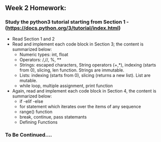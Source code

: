 ## Week 2 Homework:
### Study the python3 tutorial starting from Section 1 - (https://docs.python.org/3/tutorial/index.html)
* Read Section 1 and 2
* Read and implement each code block in Section 3; the content is summarized below:
  * Numeric types: int, float
  * Operators: /,//, %, **
  * Strings: escaped characters, String operators (+,*), indexing (starts from 0), slicing, len function. Strings are immutable.
  * Lists: indexing (starts from 0), slicing (returns a new list). List are mutable.
  * while loop, multiple assignment, print function
* Again, read and implement each code block in Section 4, the content is summarized below:
  * if -elif -else
  * for statement which iterates over the items of any sequence
  * range() function
  * break, continue, pass statemants
  * Defining Functions
  
  




### To Be Continued....

